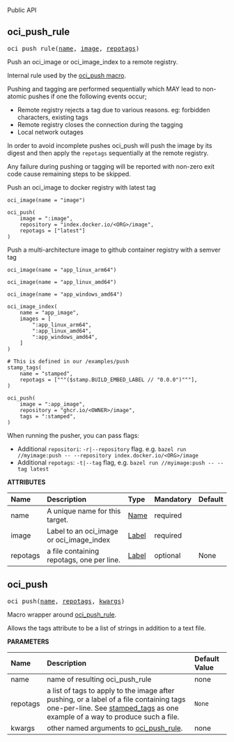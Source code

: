 <!-- Generated with Stardoc: http://skydoc.bazel.build -->

Public API

<a id="#oci_push_rule"></a>

## oci_push_rule

<pre>
oci_push_rule(<a href="#oci_push_rule-name">name</a>, <a href="#oci_push_rule-image">image</a>, <a href="#oci_push_rule-repotags">repotags</a>)
</pre>

Push an oci_image or oci_image_index to a remote registry.

Internal rule used by the [oci_push macro](/docs/push.md#oci_push).

Pushing and tagging are performed sequentially which MAY lead to non-atomic pushes if one the following events occur;

- Remote registry rejects a tag due to various reasons. eg: forbidden characters, existing tags 
- Remote registry closes the connection during the tagging
- Local network outages

In order to avoid incomplete pushes oci_push will push the image by its digest and then apply the `repotags` sequentially at
the remote registry. 

Any failure during pushing or tagging will be reported with non-zero exit code cause remaining steps to be skipped.


Push an oci_image to docker registry with latest tag

```starlark
oci_image(name = "image")

oci_push(
    image = ":image",
    repository = "index.docker.io/<ORG>/image",
    repotags = ["latest"]
)
```

Push a multi-architecture image to github container registry with a semver tag

```starlark
oci_image(name = "app_linux_arm64")

oci_image(name = "app_linux_amd64")

oci_image(name = "app_windows_amd64")

oci_image_index(
    name = "app_image",
    images = [
        ":app_linux_arm64",
        ":app_linux_amd64",
        ":app_windows_amd64",
    ]
)

# This is defined in our /examples/push
stamp_tags(
    name = "stamped",
    repotags = ["""($stamp.BUILD_EMBED_LABEL // "0.0.0")"""],
)

oci_push(
    image = ":app_image",
    repository = "ghcr.io/<OWNER>/image",
    tags = ":stamped",
)
```

When running the pusher, you can pass flags:
- Additional `repositori`: `-r|--repository` flag. e.g. `bazel run //myimage:push -- --repository index.docker.io/<ORG>/image`
- Additional `repotags`: `-t|--tag` flag, e.g. `bazel run //myimage:push -- --tag latest`


**ATTRIBUTES**


| Name  | Description | Type | Mandatory | Default |
| :------------- | :------------- | :------------- | :------------- | :------------- |
| <a id="oci_push_rule-name"></a>name |  A unique name for this target.   | <a href="https://bazel.build/docs/build-ref.html#name">Name</a> | required |  |
| <a id="oci_push_rule-image"></a>image |  Label to an oci_image or oci_image_index   | <a href="https://bazel.build/docs/build-ref.html#labels">Label</a> | required |  |
| <a id="oci_push_rule-repotags"></a>repotags |  a file containing repotags, one per line.   | <a href="https://bazel.build/docs/build-ref.html#labels">Label</a> | optional | None |


<a id="#oci_push"></a>

## oci_push

<pre>
oci_push(<a href="#oci_push-name">name</a>, <a href="#oci_push-repotags">repotags</a>, <a href="#oci_push-kwargs">kwargs</a>)
</pre>

Macro wrapper around [oci_push_rule](#oci_push_rule).

Allows the tags attribute to be a list of strings in addition to a text file.


**PARAMETERS**


| Name  | Description | Default Value |
| :------------- | :------------- | :------------- |
| <a id="oci_push-name"></a>name |  name of resulting oci_push_rule   |  none |
| <a id="oci_push-repotags"></a>repotags |  a list of tags to apply to the image after pushing, or a label of a file containing tags one-per-line. See [stamped_tags](https://github.com/bazel-contrib/rules_oci/blob/main/examples/push/stamp_tags.bzl) as one example of a way to produce such a file.   |  <code>None</code> |
| <a id="oci_push-kwargs"></a>kwargs |  other named arguments to [oci_push_rule](#oci_push_rule).   |  none |


